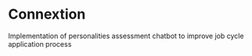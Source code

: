 # Connextion
Implementation of personalities assessment chatbot to improve job cycle application process
